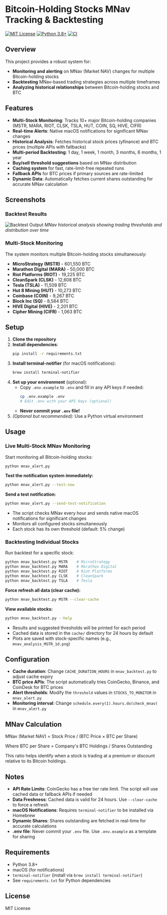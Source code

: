 # Bitcoin-Holding Stocks MNav Tracking & Backtesting

[![MIT License](https://img.shields.io/badge/license-MIT-green.svg)](LICENSE)
[![Python 3.8+](https://img.shields.io/badge/python-3.8+-blue.svg)](https://www.python.org/downloads/)
[![CI](https://github.com/PeachyBuffalo/MARABTCTracking/actions/workflows/python-app.yml/badge.svg)](https://github.com/PeachyBuffalo/MARABTCTracking/actions/workflows/python-app.yml)

## Overview
This project provides a robust system for:
- **Monitoring and alerting** on MNav (Market NAV) changes for multiple Bitcoin-holding stocks
- **Backtesting** MNav-based trading strategies across multiple timeframes
- **Analyzing historical relationships** between Bitcoin-holding stocks and BTC

## Features
- **Multi-Stock Monitoring**: Tracks 10+ major Bitcoin-holding companies (MSTR, MARA, RIOT, CLSK, TSLA, HUT, COIN, SQ, HIVE, CIFR)
- **Real-time Alerts**: Native macOS notifications for significant MNav changes
- **Historical Analysis**: Fetches historical stock prices (yfinance) and BTC prices (multiple APIs with fallbacks)
- **Multi-period Backtesting**: 1 day, 1 week, 1 month, 3 months, 6 months, 1 year
- **Buy/sell threshold suggestions** based on MNav distribution
- **Caching system** for fast, rate-limit-free repeated runs
- **Fallback APIs** for BTC prices if primary sources are rate-limited
- **Dynamic Data**: Automatically fetches current shares outstanding for accurate MNav calculation

## Screenshots

### Backtest Results
![Backtest Output](mnav_analysis_MSTR_365d.png)
*MNav historical analysis showing trading thresholds and distribution over time*

### Multi-Stock Monitoring
The system monitors multiple Bitcoin-holding stocks simultaneously:
- **MicroStrategy (MSTR)** - 601,550 BTC
- **Marathon Digital (MARA)** - 50,000 BTC  
- **Riot Platforms (RIOT)** - 19,225 BTC
- **CleanSpark (CLSK)** - 12,608 BTC
- **Tesla (TSLA)** - 11,509 BTC
- **Hut 8 Mining (HUT)** - 10,273 BTC
- **Coinbase (COIN)** - 9,267 BTC
- **Block Inc (SQ)** - 8,584 BTC
- **HIVE Digital (HIVE)** - 2,201 BTC
- **Cipher Mining (CIFR)** - 1,063 BTC

## Setup
1. **Clone the repository**
2. **Install dependencies**:
   ```bash
   pip install -r requirements.txt
   ```
3. **Install terminal-notifier** (for macOS notifications):
   ```bash
   brew install terminal-notifier
   ```
4. **Set up your environment** (optional):
   - Copy `.env.example` to `.env` and fill in any API keys if needed:
     ```bash
     cp .env.example .env
     # Edit .env with your API keys (optional)
     ```
   - **Never commit your `.env` file!**
5. *(Optional but recommended)*: Use a Python virtual environment

## Usage

### Live Multi-Stock MNav Monitoring
Start monitoring all Bitcoin-holding stocks:
```bash
python mnav_alert.py
```

**Test the notification system immediately:**
```bash
python mnav_alert.py --test-now
```

**Send a test notification:**
```bash
python mnav_alert.py --send-test-notification
```

- The script checks MNav every hour and sends native macOS notifications for significant changes
- Monitors all configured stocks simultaneously
- Each stock has its own threshold (default: 5% change)

### Backtesting Individual Stocks
Run backtest for a specific stock:
```bash
python mnav_backtest.py MSTR    # MicroStrategy
python mnav_backtest.py MARA    # Marathon Digital
python mnav_backtest.py RIOT    # Riot Platforms
python mnav_backtest.py CLSK    # CleanSpark
python mnav_backtest.py TSLA    # Tesla
```

**Force refresh all data (clear cache):**
```bash
python mnav_backtest.py MSTR --clear-cache
```

**View available stocks:**
```bash
python mnav_backtest.py --help
```

- Results and suggested thresholds will be printed for each period
- Cached data is stored in the `cache/` directory for 24 hours by default
- Plots are saved with stock-specific names (e.g., `mnav_analysis_MSTR_1d.png`)

## Configuration
- **Cache duration**: Change `CACHE_DURATION_HOURS` in `mnav_backtest.py` to adjust cache expiry
- **BTC price APIs**: The script automatically tries CoinGecko, Binance, and CoinDesk for BTC prices
- **Alert thresholds**: Modify the `threshold` values in `STOCKS_TO_MONITOR` in `mnav_alert.py`
- **Monitoring interval**: Change `schedule.every(1).hours.do(check_mnav)` in `mnav_alert.py`

## MNav Calculation
MNav (Market NAV) = Stock Price / (BTC Price × BTC per Share)

Where BTC per Share = Company's BTC Holdings / Shares Outstanding

This ratio helps identify when a stock is trading at a premium or discount relative to its Bitcoin holdings.

## Notes
- **API Rate Limits**: CoinGecko has a free tier rate limit. The script will use cached data or fallback APIs if needed
- **Data Freshness**: Cached data is valid for 24 hours. Use `--clear-cache` to force a refresh
- **macOS Notifications**: Requires `terminal-notifier` to be installed via Homebrew
- **Dynamic Shares**: Shares outstanding are fetched in real-time for accurate calculations
- **.env file**: Never commit your `.env` file. Use `.env.example` as a template for sharing

## Requirements
- Python 3.8+
- macOS (for notifications)
- `terminal-notifier` (install via `brew install terminal-notifier`)
- See `requirements.txt` for Python dependencies

## License
MIT License